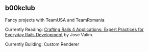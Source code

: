 ## b00kclub
Fancy projects with TeamUSA and TeamRomania

Currently Reading: [Crafting Rails 4 Applications: Expert Practices for Everyday Rails Development](http://pdf.th7.cn/down/files/1312/Crafting%20Rails%204%20Applications.pdf) by Jose Valim.

Currently Building: Custom Renderer